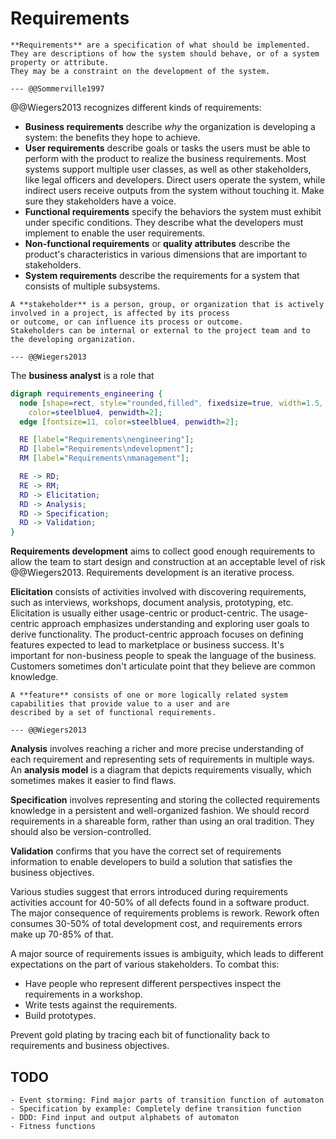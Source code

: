# Requirements

```admonish tldr title="Definition"
**Requirements** are a specification of what should be implemented.
They are descriptions of how the system should behave, or of a system property or attribute.
They may be a constraint on the development of the system.

--- @@Sommerville1997
```

@@Wiegers2013 recognizes different kinds of requirements:

- **Business requirements** describe _why_ the organization is developing a system: the benefits they hope to achieve.
- **User requirements** describe goals or tasks the users must be able to perform with the product to realize the
  business requirements.
  Most systems support multiple user classes, as well as other stakeholders, like legal officers and developers.
  Direct users operate the system, while indirect users receive outputs from the system without touching it.
  Make sure they stakeholders have a voice.
- **Functional requirements** specify the behaviors the system must exhibit under specific conditions.
  They describe what the developers must implement to enable the user requirements.
- **Non-functional requirements** or **quality attributes** describe the product's characteristics in various
  dimensions that are important to stakeholders.
- **System requirements** describe the requirements for a system that consists of multiple subsystems.

```admonish tldr title="Definition"
A **stakeholder** is a person, group, or organization that is actively involved in a project, is affected by its process
or outcome, or can influence its process or outcome.
Stakeholders can be internal or external to the project team and to the developing organization.

--- @@Wiegers2013
```

The **business analyst** is a role that

```dot process
digraph requirements_engineering {
  node [shape=rect, style="rounded,filled", fixedsize=true, width=1.5, height=0.75, fillcolor=lightskyblue2,
    color=steelblue4, penwidth=2];
  edge [fontsize=11, color=steelblue4, penwidth=2];

  RE [label="Requirements\nengineering"];
  RD [label="Requirements\ndevelopment"];
  RM [label="Requirements\nmanagement"];

  RE -> RD;
  RE -> RM;
  RD -> Elicitation;
  RD -> Analysis;
  RD -> Specification;
  RD -> Validation;
}
```

**Requirements development** aims to collect good enough requirements to allow the team to start design and
construction at an acceptable level of risk @@Wiegers2013.
Requirements development is an iterative process.

**Elicitation** consists of activities involved with discovering requirements, such as interviews, workshops,
document analysis, prototyping, etc.
Elicitation is usually either usage-centric or product-centric.
The usage-centric approach emphasizes understanding and exploring user goals to derive functionality.
The product-centric approach focuses on defining features expected to lead to marketplace or business success.
It's important for non-business people to speak the language of the business.
Customers sometimes don't articulate point that they believe are common knowledge.

```admonish tldr title="Definition"
A **feature** consists of one or more logically related system capabilities that provide value to a user and are
described by a set of functional requirements.

--- @@Wiegers2013
```

**Analysis** involves reaching a richer and more precise understanding of each requirement and representing sets of
requirements in multiple ways.
An **analysis model** is a diagram that depicts requirements visually, which sometimes makes it easier to find flaws.

**Specification** involves representing and storing the collected requirements knowledge in a persistent and
well-organized fashion.
We should record requirements in a shareable form, rather than using an oral tradition.
They should also be version-controlled.

**Validation** confirms that you have the correct set of requirements information to enable developers to build
a solution that satisfies the business objectives.

Various studies suggest that errors introduced during requirements activities account for 40-50% of all defects found
in a software product.
The major consequence of requirements problems is rework.
Rework often consumes 30-50% of total development cost, and requirements errors make up 70-85% of that.

A major source of requirements issues is ambiguity, which leads to different expectations on the part of various
stakeholders.
To combat this:

- Have people who represent different perspectives inspect the requirements in a workshop.
- Write tests against the requirements.
- Build prototypes.

Prevent gold plating by tracing each bit of functionality back to requirements and business objectives.


## TODO

```admonish info "Ideas"
- Event storming: Find major parts of transition function of automaton
- Specification by example: Completely define transition function
- DDD: Find input and output alphabets of automaton
- Fitness functions
```

